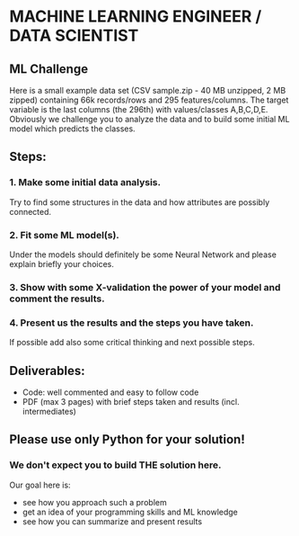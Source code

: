 # MACHINE LEARNING ENGINEER / DATA SCIENTIST
## ML Challenge

Here is a small example data set (CSV sample.zip - 40 MB unzipped, 2 MB zipped) containing 66k records/rows and 295 features/columns.
The target variable is the last columns (the 296th) with values/classes A,B,C,D,E.
Obviously we challenge you to analyze the data and to build some initial ML model which predicts the classes.

## Steps:

### 1. Make some initial data analysis.
Try to find some structures in the data and how attributes are possibly connected.

### 2. Fit some ML model(s).
Under the models should definitely be some Neural Network and please explain briefly your choices.

### 3. Show with some X-validation the power of your model and comment the results.

### 4. Present us the results and the steps you have taken.
If possible add also some critical thinking and next possible steps.


## Deliverables:
* Code: well commented and easy to follow code
* PDF (max 3 pages) with brief steps taken and results (incl. intermediates)


## Please use only Python for your solution!

### We don't expect you to build THE solution here.
Our goal here is:
* see how you approach such a problem
* get an idea of your programming skills and ML knowledge
* see how you can summarize and present results


